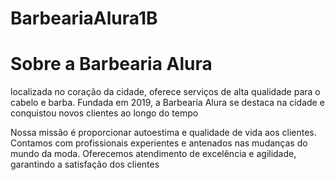# BarbeariaAlura1B
<h1>Sobre a Barbearia Alura</h1> <p>localizada no coração da cidade, oferece serviços de alta qualidade para o cabelo e barba. Fundada em 2019, a Barbearia Alura se destaca na cidade e conquistou novos clientes ao longo do tempo</p>Nossa missão é proporcionar autoestima e qualidade de vida aos clientes. Contamos com profissionais experientes e antenados nas mudanças do mundo da moda. Oferecemos atendimento de excelência e agilidade, garantindo a satisfação dos clientes